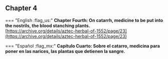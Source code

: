 ## Chapter 4  

=== "English :flag_us:"
    **Chapter Fourth: On catarrh, medicine to be put into the nostrils, the blood stanching plants.**  
    [https://archive.org/details/aztec-herbal-of-1552/page/23](https://archive.org/details/aztec-herbal-of-1552/page/23)  


=== "Español :flag_mx:"
    **Capítulo Cuarto: Sobre el catarro, medicina para poner en las narices, las plantas que detienen la sangre.**  


